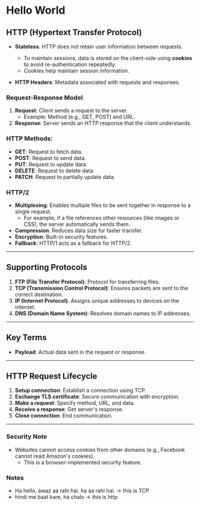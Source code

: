 # Hello World

## HTTP (Hypertext Transfer Protocol)
- **Stateless**: HTTP does not retain user information between requests.  
  - To maintain sessions, data is stored on the client-side using **cookies** to avoid re-authentication repeatedly.  
  - Cookies help maintain session information.  

- **HTTP Headers**: Metadata associated with requests and responses.  

### Request-Response Model
1. **Request**: Client sends a request to the server.
   - Example: Method (e.g., GET, POST) and URL.
2. **Response**: Server sends an HTTP response that the client understands.

### HTTP Methods:
- **GET**: Request to fetch data.
- **POST**: Request to send data.
- **PUT**: Request to update data.
- **DELETE**: Request to delete data.
- **PATCH**: Request to partially update data.

### HTTP/2
- **Multiplexing**: Enables multiple files to be sent together in response to a single request.  
  - For example, if a file references other resources (like images or CSS), the server automatically sends them.
- **Compression**: Reduces data size for faster transfer.
- **Encryption**: Built-in security features.
- **Fallback**: HTTP/1 acts as a fallback for HTTP/2.

---

## Supporting Protocols
1. **FTP (File Transfer Protocol)**: Protocol for transferring files.
2. **TCP (Transmission Control Protocol)**: Ensures packets are sent to the correct destination.
3. **IP (Internet Protocol)**: Assigns unique addresses to devices on the internet.
4. **DNS (Domain Name System)**: Resolves domain names to IP addresses.

---

## Key Terms
- **Payload**: Actual data sent in the request or response.

---

## HTTP Request Lifecycle
1. **Setup connection**: Establish a connection using TCP.
2. **Exchange TLS certificate**: Secure communication with encryption.
3. **Make a request**: Specify method, URL, and data.
4. **Receive a response**: Get server's response.
5. **Close connection**: End communication.

---

### Security Note
- Websites cannot access cookies from other domains (e.g., Facebook cannot read Amazon's cookies).  
  - This is a browser-implemented security feature.


### Notes
- Ha hello, awaz aa rahi hai. ha aa rahi hai. -> this is TCP
- hindi me baat kare, ha chalo -> this is http

